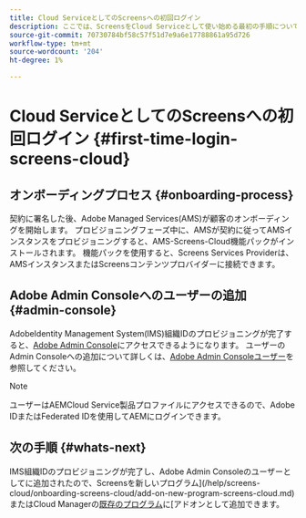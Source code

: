 ```yaml
---
title: Cloud ServiceとしてのScreensへの初回ログイン
description: ここでは、ScreensをCloud Serviceとして使い始める最初の手順について説明します。
source-git-commit: 70730784bf58c57f51d7e9a6e17788861a95d726
workflow-type: tm+mt
source-wordcount: '204'
ht-degree: 1%

---
```



# Cloud ServiceとしてのScreensへの初回ログイン {#first-time-login-screens-cloud}


## オンボーディングプロセス {#onboarding-process}

契約に署名した後、Adobe Managed Services(AMS)が顧客のオンボーディングを開始します。 プロビジョニングフェーズ中に、AMSが契約に従ってAMSインスタンスをプロビジョニングすると、AMS-Screens-Cloud機能パックがインストールされます。 機能パックを使用すると、Screens Services Providerは、AMSインスタンスまたはScreensコンテンツプロバイダーに接続できます。

## Adobe Admin Consoleへのユーザーの追加 {#admin-console}

AdobeIdentity Management System(IMS)組織IDのプロビジョニングが完了すると、[Adobe Admin Console](https://adminconsole.adobe.com/)にアクセスできるようになります。 ユーザーのAdmin Consoleへの追加について詳しくは、[Adobe Admin Consoleユーザー](https://helpx.adobe.com/enterprise/admin-guide.html/enterprise/using/users.ug.html)を参照してください。

>[!NOTE]
>ユーザーはAEMCloud Service製品プロファイルにアクセスできるので、Adobe IDまたはFederated IDを使用してAEMにログインできます。

## 次の手順 {#whats-next}

IMS組織IDのプロビジョニングが完了し、Adobe Admin Consoleのユーザーとしてに追加されたので、Screensを新しいプログラム](/help/screens-cloud/onboarding-screens-cloud/add-on-new-program-screens-cloud.md)またはCloud Managerの[既存のプログラム](/help/screens-cloud/onboarding-screens-cloud/add-on-existing-program-screens-cloud.md)に[アドオンとして追加できます。